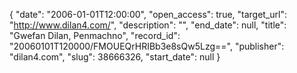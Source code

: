 {
  "date": "2006-01-01T12:00:00", 
  "open_access": true, 
  "target_url": "http://www.dilan4.com/", 
  "description": "", 
  "end_date": null, 
  "title": "Gwefan Dilan, Penmachno", 
  "record_id": "20060101T120000/FMOUEQrHRIBb3e8sQw5Lzg==", 
  "publisher": "dilan4.com", 
  "slug": 38666326, 
  "start_date": null
}

